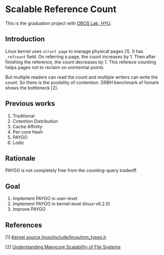 # Scalable Reference Count
This is the graduation project with [DBOS Lab, HYU](http://dbos.hanyang.ac.kr/).

## Introduction
Linux kernel uses `struct page` to manage physical pages [1]. It has `_refcount` field. On referring a page, the count increases by 1. Then after finishing the reference, the count decreases by 1. This referece counting helps pages not to reclaim on unintential points.

But multiple readers can read the count and multiple writers can write the count. So there is the posibility of contention. DRBH benchmark of fxmark shows the bottleneck [2].

## Previous works
1. Traditional
2. Cotention Distribution
3. Cache Affinity
4. Per-core Hash
5. PAYGO
6. Lodic

## Rationale
PAYGO is not completely free from the counting-query tradeoff.

## Goal
1. Implement PAYGO in user-level
2. Implement PAYGO in kernel-level (linux-v6.2.0)
2. Improve PAYGO

## References
[1] [Kernel source linux/include/linux/mm_types.h](https://elixir.bootlin.com/linux/v6.2/source/include/linux/mm_types.h#L35)

[2] [Understanding Manycore Scalability of File Systems](https://taesoo.kim/pubs/2016/min:fxmark.pdf)